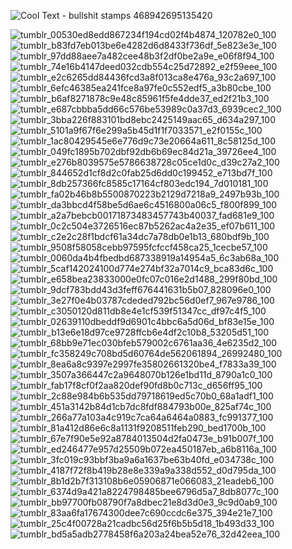 ![Cool Text - bullshit stamps 468942695135420](https://github.com/user-attachments/assets/37cbbe7d-b423-4ff0-8b6e-ced36a95b3b9)

![tumblr_00530ed8edd867234f194cd02f4b4874_120782e0_100](https://github.com/user-attachments/assets/aaad572b-3151-4d70-ab9d-9a2463c582ef) ![tumblr_b83fd7eb013be6e4282d6d8433f736df_5e823e3e_100](https://github.com/user-attachments/assets/e590f5b0-54bb-4507-83bb-62270d04c0d6) ![tumblr_97dd88aee7a482cee48b3f2df0be2a9e_e06f8f94_100](https://github.com/user-attachments/assets/33954603-74bc-446e-9c16-5dc4c6dfb2cd) ![tumblr_74e16b4147deed032cdb554c25d72892_e2f59eee_100](https://github.com/user-attachments/assets/8f41e8f8-5c9c-49f8-b341-891509e70d97) ![tumblr_e2c6265dd84436fcd3a8f013ca8e476a_93c2a697_100](https://github.com/user-attachments/assets/30c1340a-93d9-465f-bbbe-686c8d9f5108) ![tumblr_6efc46385ea241fce8a97fe0c552edf5_a3b80cbe_100](https://github.com/user-attachments/assets/a3b9e9f2-c7ae-4ef0-906b-6666d955d5c9) ![tumblr_b6af8271878c9e48c85961f5fe4dde37_ed2f21b3_100](https://github.com/user-attachments/assets/2410fccd-d58c-4115-aca1-9512b6d04fc9) ![tumblr_e687cbbba5dd66c576be53989c0a37d3_6939cec2_100](https://github.com/user-attachments/assets/245947ec-3b6a-49fd-9344-15ffb72f95c0) ![tumblr_3bba226f883101bd8ebc2425149aac65_d634a297_100](https://github.com/user-attachments/assets/241e755c-54a9-47b9-8bbd-2d3298dce882) ![tumblr_5101a9f67f6e299a5b45d1f1f7033571_e2f0155c_100](https://github.com/user-attachments/assets/3371abbb-581e-474f-b2a6-b5c5af7e9aa3) ![tumblr_1ac80429545e6e776d9c73e20664a611_8c58125d_100](https://github.com/user-attachments/assets/d6d0f116-89ce-4c46-b2e0-c0882dfd1dc2) ![tumblr_049fc1895b702dbf92db6b69ec84d21a_39726ee4_100](https://github.com/user-attachments/assets/47a82620-e2e7-482a-aaff-e2b74f3dadf1) ![tumblr_e276b8039575e5786638728c05ce1d0c_d39c27a2_100](https://github.com/user-attachments/assets/4ca4b268-1904-4fe9-a4af-3d13b6185bc8) ![tumblr_844652d1cf8d2c0fab25d6dd0c199452_e713bd7f_100](https://github.com/user-attachments/assets/b63179ac-260d-430d-997b-daa0925be514) ![tumblr_8db257366fc8585c17164cf803edc194_7d010181_100](https://github.com/user-attachments/assets/21041755-4fe4-454e-98e8-97d686b9afe6) ![tumblr_fa02b46b8b5500870223b2129d7218a9_2497b93b_100](https://github.com/user-attachments/assets/9c0ec9f5-3378-417a-a4f0-d5982c4cba07) ![tumblr_da3bbcd4f58be5d6ae6c4516800a06c5_f800f899_100](https://github.com/user-attachments/assets/4f9bfa0c-ef35-43dc-aef6-01596d8cdade) ![tumblr_a2a7bebcb00171873483457743b40037_fad681e9_100](https://github.com/user-attachments/assets/7c10bb6e-a51e-46a0-9b57-169767b3b0f7) ![tumblr_0c2c504e3726516ec87b5262ac4a2e35_ef07b611_100](https://github.com/user-attachments/assets/3a0ff5d9-825e-4711-8c2b-cec4080648bb) ![tumblr_c2e2c28f1bdcf61a34dc7a78db0e1b13_680bdf9b_100](https://github.com/user-attachments/assets/ad133830-93f7-458e-baf0-460d1cd84020) ![tumblr_9508f58058cebb97595fcfccf458ca25_1cecbe57_100](https://github.com/user-attachments/assets/a75c7100-3093-43e4-b17d-aea8b3565af9) ![tumblr_0060da4b4fbedbd687338919a14954a5_6c3ab68a_100](https://github.com/user-attachments/assets/2e038567-60de-4b30-9e72-5fa80f02424b) ![tumblr_5caf142024100d774e274bf32a7014c9_bca83d6c_100](https://github.com/user-attachments/assets/4d0af9ff-4a9f-4ead-81cd-6991e1d5cfb7) ![tumblr_e658bea23833000e0fc07c016e2d1488_299f80bd_100](https://github.com/user-attachments/assets/30d8c4b8-c0c4-4ec3-ab1f-cb853e62edee) ![tumblr_9dcf783bdd43d3feff676441631b5b07_828096e0_100](https://github.com/user-attachments/assets/30cc26ce-313b-4dc4-bedd-ee076c3e6132) ![tumblr_3e27f0e4b03787cdeded792bc56d0ef7_967e9786_100](https://github.com/user-attachments/assets/ddd46a9d-29c7-4654-ba0b-89929e78dcdc)
 ![tumblr_c3050120d811db8e4e1cf539f51347cc_df97c4f5_100](https://github.com/user-attachments/assets/f48a35e4-58ad-43c5-b977-7dba23cfa7de) ![tumblr_02639110dbeddf9d6901c4bbc6a5d06d_bf83e15e_100](https://github.com/user-attachments/assets/2c974a06-fe13-4c13-b74d-6df5720cb68a) ![tumblr_b13e6e18d97ce9728ffcb6e4df2c10b8_53205d51_100](https://github.com/user-attachments/assets/1622e9a9-2c87-47e1-a99f-7be310faf273) ![tumblr_68bb9e71ec030bfeb579002c6761aa36_4e6235d2_100](https://github.com/user-attachments/assets/edee715a-39ee-4155-89ab-61fe85732f0e) ![tumblr_fc358249c708bd5d60764de562061894_26992480_100](https://github.com/user-attachments/assets/0a8134b1-bcec-42b2-bb09-707b5b0f0cc7) ![tumblr_8ea6a8c9397e2997fe35802661320be4_f7833a39_100](https://github.com/user-attachments/assets/35b54e6e-e5ca-4110-b4cc-90b0bbd559d8) ![tumblr_3507a366447c2a9648070b126e1bd11d_8790a1c0_100](https://github.com/user-attachments/assets/0b940470-479a-488e-a88f-a30bb5ec6322) ![tumblr_fab17f8cf0f2aa820def90fd8b0c713c_d656ff95_100](https://github.com/user-attachments/assets/ce41d417-070c-40ca-8afe-6248b1c38a7f) ![tumblr_2c88e984b6b535dd79718619ed5c70b0_68a1adf1_100](https://github.com/user-attachments/assets/4ded8122-28b5-4140-9c1f-8cd3da8d045b) ![tumblr_451a3142b84d1cb7dc8fdf884793b00e_825af74c_100](https://github.com/user-attachments/assets/4dd7d2dd-512e-45ab-83d1-a478af9b7422) ![tumblr_266a77a103a4c919c7ca64a6464a0883_fc991377_100](https://github.com/user-attachments/assets/7bc80e33-a5b0-4856-89d4-04969a2680b2) ![tumblr_81a412d86e6c8a1131f9208511feb290_bed1700b_100](https://github.com/user-attachments/assets/43a411f5-6938-4ea2-9136-9983ecbd9134) ![tumblr_67e7f90e5e92a8784013504d2fa0473e_b91b007f_100](https://github.com/user-attachments/assets/b3ca78e5-bddd-4100-acf5-340278ad26b6) ![tumblr_ed246477e957d25509b072ea450187eb_a6b8116a_100](https://github.com/user-attachments/assets/930c864f-c2b4-46aa-b21d-f8e06fc1242a) ![tumblr_3fc019c93bbf3ba9a6a1637be63b40fd_e034738c_100](https://github.com/user-attachments/assets/bf47f8ea-91ca-402b-8b75-6b70b7e4fe3d) ![tumblr_4187f72f8b419b28e8e339a9a338d552_d0d795da_100](https://github.com/user-attachments/assets/3187f798-c53e-42fc-8fdc-47b2867dfdb7) ![tumblr_8b1d2b7f313108b6e05906871e066083_21eadeb6_100](https://github.com/user-attachments/assets/09a2263c-9e62-43c7-b1bd-a2c253de43fd) ![tumblr_6374d9a421a8224798485bee6796d5a7_8db8077c_100](https://github.com/user-attachments/assets/1133b594-0b24-4704-a4b8-54466d811130) ![tumblr_bb97700fb08790f7a8dbec21e8d3d0e3_9c9d0ab9_100](https://github.com/user-attachments/assets/bd314e2a-ef3d-43fa-b328-d959c8d6a69f) ![tumblr_83aa6fa17674300dee7c690ccdc6e375_394e21e7_100](https://github.com/user-attachments/assets/c21a3161-8287-4795-80ed-f1a8cb77e4a9) ![tumblr_25c4f00728a21cadbc56d25f6b5b5d18_1b493d33_100](https://github.com/user-attachments/assets/6cf23e10-a10d-451b-85ef-f194d56f9e4a) ![tumblr_bd5a5adb2778458f6a203a24bea52e76_32d42eea_100](https://github.com/user-attachments/assets/d7b6cad8-8ba1-481e-8c9f-24418b78eb35)
